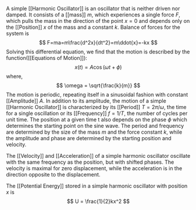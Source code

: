A simple [[Harmonic Oscillator]]  is an oscillator that is neither driven nor damped. It consists of a [[mass]] $m$, which experiences a single force $F$, which pulls the mass in the direction of the point $x=0$ and depends only on the [[Position]] $x$ of the mass and a constant $k$. Balance of forces for the system is
$$
F=ma=m\frac{d^2x}{dt^2}=m\ddot{x}=-kx
$$
Solving this differential equation, we find that the motion is described by the function([[Equations of Motion]]):
$$
x(t) = A\cos(\omega t + \phi)
$$
where, 
$$
\omega = \sqrt{\frac{k}{m}}
$$
The motion is periodic, repeating itself in a sinusoidal fashion with constant [[Amplitude]] $A$. In addition to its amplitude, the motion of a simple [[Harmonic Oscillator]] is characterized by its [[Period]] $T = 2\pi/\omega$, the time for a single oscillation or its [[Frequency]] $f=1/T$, the number of cycles per unit time. The position at a given time t also depends on the phase $\phi$ which determines the starting point on the sine wave. The period and frequency are determined by the size of the mass $m$ and the force constant $k$, while the amplitude and phase are determined by the starting position and velocity.

The [[Velocity]] and [[Acceleration]] of a simple harmonic oscillator oscillate with the same frequency as the position, but with shifted phases. The velocity is maximal for zero displacement, while the acceleration is in the direction opposite to the displacement. 

The [[Potential Energy]] stored in a simple harmonic oscillator with position $x$ is 
$$
U = \frac{1}{2}kx^2
$$
